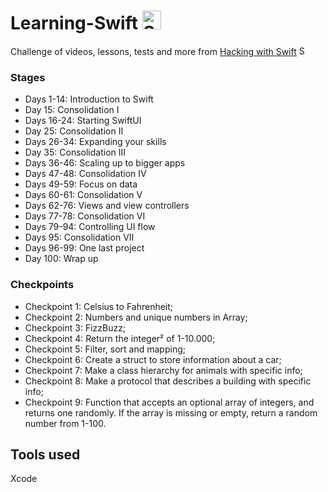 # Learning-Swift <img alt="Swift icon" src="https://image.flaticon.com/icons/png/512/732/732250.png" width="30" height="30"/>

Challenge of videos, lessons, tests and more from [Hacking with Swift](https://www.hackingwithswift.com/100/swiftui/) <img alt="Swift icon" src="https://image.flaticon.com/icons/png/512/732/732250.png" width="15" height="15"/>

### Stages
- Days 1-14: Introduction to Swift
- Day 15: Consolidation I
- Days 16-24: Starting SwiftUI
- Day 25: Consolidation II
- Days 26-34: Expanding your skills
- Day 35: Consolidation III
- Days 36-46: Scaling up to bigger apps
- Days 47-48: Consolidation IV
- Days 49-59: Focus on data
- Days 60-61: Consolidation V
- Days 62-76: Views and view controllers
- Days 77-78: Consolidation VI
- Days 79-94: Controlling UI flow
- Days 95: Consolidation VII
- Days 96-99: One last project
- Day 100: Wrap up

### Checkpoints
- Checkpoint 1: Celsius to Fahrenheit;
- Checkpoint 2: Numbers and unique numbers in Array;
- Checkpoint 3: FizzBuzz;
- Checkpoint 4: Return the integer² of 1-10.000;
- Checkpoint 5: Filter, sort and mapping;
- Checkpoint 6: Create a struct to store information about a car;
- Checkpoint 7: Make a class hierarchy for animals with specific info;
- Checkpoint 8: Make a protocol that describes a building with specific info;
- Checkpoint 9: Function that accepts an optional array of integers, and returns one randomly. If the array is missing or empty, return a random number from 1-100.

## Tools used
Xcode

